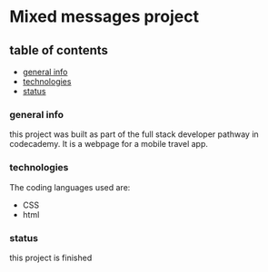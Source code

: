 # Mixed messages project

## table of contents
* [general info](#general-info)
* [technologies](#technologies)
* [status](#status)

### general info
this project was built as part of the full stack developer pathway in codecademy. It is a webpage for a mobile travel app.

### technologies
The coding languages used are:
* CSS
* html

### status
this project is finished